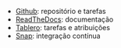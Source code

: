 * [Github](https://github.com/thoughtworks/guia-de-servicos): repositório e tarefas
* [ReadTheDocs](http://guia-de-servicos-frontend.readthedocs.org): documentação
* [Tablero](https://tablero-gds.herokuapp.com/): tarefas e atribuições
* [Snap](https://snap-ci.com/thoughtworks/guia-de-servicos-frontend): integração contínua
